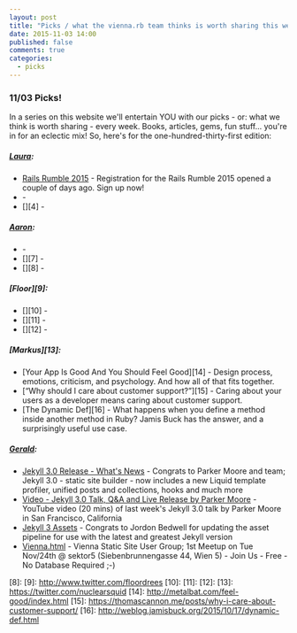 ```yaml
---
layout: post
title: "Picks / what the vienna.rb team thinks is worth sharing this week"
date: 2015-11-03 14:00
published: false
comments: true
categories:
  - picks
---
```


### 11/03 Picks!

In a series on this website we'll entertain YOU with our picks - or: what we think is worth sharing - every week.
Books, articles, gems, fun stuff... you're in for an eclectic mix! So, here's for the one-hundred-thirty-first edition:

##### [Laura][1]:
- [Rails Rumble 2015][2] - Registration for the Rails Rumble 2015 opened a couple of days ago. Sign up now!
- [][3] -
- [][4] -

##### [Aaron][5]:
- [][6] -
- [][7] -
- [][8] -

##### [Floor][9]:
- [][10] -
- [][11] -
- [][12] -

##### [Markus][13]:
- [Your App Is Good And You Should Feel Good][14] - Design process, emotions, criticism, and psychology. And how all of that fits together.
- [“Why should I care about customer support?”][15] - Caring about your users as a developer means caring about customer support.
- [The Dynamic Def][16] - What happens when you define a method inside another method in Ruby? Jamis Buck has the answer, and a surprisingly useful use case.


##### [Gerald](https://twitter.com/viennahtml):

- [Jekyll 3.0 Release - What's News](https://jekyllrb.com/news) - Congrats to Parker Moore and team; Jekyll 3.0 - static site builder - now includes a new Liquid template profiler, unified posts and collections, hooks and much more
- [Video - Jekyll 3.0 Talk, Q&A and Live Release by Parker Moore](https://www.youtube.com/watch?v=sPZK8w55cBQ) - YouTube video (20 mins) of last week's Jekyll 3.0 talk by Parker Moore in San Francisco, California
- [Jekyll 3 Assets](https://github.com/jekyll/jekyll-assets) - Congrats to Jordon Bedwell for updating the asset pipeline for use with the latest and greatest Jekyll version
- [Vienna.html](http://viennahtml.github.io) - Vienna Static Site User Group; 1st Meetup on Tue Nov/24th @ sektor5 (Siebenbrunnengasse 44, Wien 5) - Join Us - Free - No Database Required ;-)


[1]: http://www.twitter.com/alicetragedy
[2]: http://blog.railsrumble.com/2015/10/26/registration-has-opened/
[3]:
[4]:
[5]: http://www.twitter.com/mraaroncruz
[6]:
[7]:
[8]:
[9]: http://www.twitter.com/floordrees
[10]:
[11]:
[12]:
[13]: https://twitter.com/nuclearsquid
[14]: http://metalbat.com/feel-good/index.html
[15]: https://thomascannon.me/posts/why-i-care-about-customer-support/
[16]: http://weblog.jamisbuck.org/2015/10/17/dynamic-def.html
